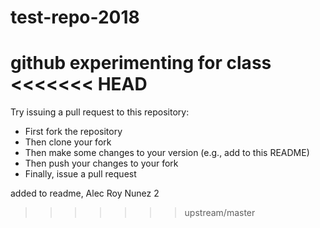 # test-repo-2018
github experimenting for class
<<<<<<< HEAD
=======


Try issuing a pull request to this repository:

* First fork the repository
* Then clone your fork
* Then make some changes to your version (e.g., add to this README)
* Then push your changes to your fork
* Finally, issue a pull request

added to readme, Alec
Roy Nunez 2

>>>>>>> upstream/master

